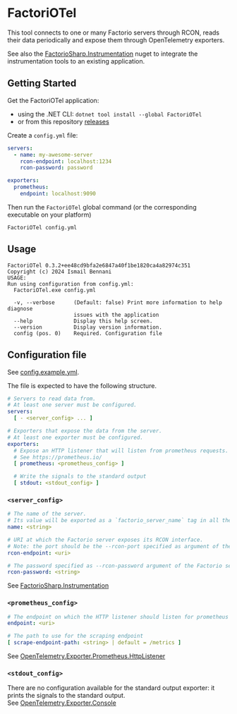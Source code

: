 # FactoriOTel

This tool connects to one or many Factorio servers through RCON, reads their data periodically and expose them through OpenTelemetry exporters.

See also the [FactorioSharp.Instrumentation](https://github.com/FactorioSharp/FactorioSharp.Instrumentation/tree/main/FactorioSharp.Instrumentation) nuget to integrate the instrumentation tools to an existing application.

## Getting Started

Get the FactoriOTel application:
- using the .NET CLI: `dotnet tool install --global FactoriOTel`
- or from this repository [releases](https://github.com/FactorioSharp/FactorioSharp.Instrumentation/releases)

Create a `config.yml` file:
```yml
servers:
  - name: my-awesome-server
    rcon-endpoint: localhost:1234
    rcon-password: password

exporters:
  prometheus:
    endpoint: localhost:9090
```

Then run the `FactoriOTel` global command (or the corresponding executable on your platform)   

```
FactoriOTel config.yml
```

## Usage

```
FactoriOTel 0.3.2+ee48cd9bfa2e6847a40f1be1820ca4a82974c351
Copyright (c) 2024 Ismail Bennani
USAGE:
Run using configuration from config.yml:
  FactoriOTel.exe config.yml

  -v, --verbose      (Default: false) Print more information to help diagnose
                     issues with the application
  --help             Display this help screen.
  --version          Display version information.
  config (pos. 0)    Required. Configuration file
```

## Configuration file

See [config.example.yml](https://github.com/FactorioSharp/FactorioSharp.Instrumentation/blob/main/FactoriOTel/config.example.yml).

The file is expected to have the following structure.

```yml
# Servers to read data from.
# At least one server must be configured.
servers:
  [ - <server_config> ... ]

# Exporters that expose the data from the server.
# At least one exporter must be configured.
exporters:
  # Expose an HTTP listener that will listen from prometheus requests.
  # See https://prometheus.io/
  [ prometheus: <prometheus_config> ]

  # Write the signals to the standard output 
  [ stdout: <stdout_config> ]
```

### `<server_config>`

```yml
# The name of the server. 
# Its value will be exported as a `factorio_server_name` tag in all the measurements from the server
name: <string> 

# URI at which the Factorio server exposes its RCON interface.
# Note: the port should be the --rcon-port specified as argument of the Factorio server command
rcon-endpoint: <uri>

# The password specified as --rcon-password argument of the Factorio server command
rcon-password: <string>
```

See [FactorioSharp.Instrumentation](https://github.com/FactorioSharp/FactorioSharp.Instrumentation/tree/main/FactorioSharp.Instrumentation)

### `<prometheus_config>`

```yml
# The endpoint on which the HTTP listener should listen for prometheus requests
endpoint: <uri>

# The path to use for the scraping endpoint
[ scrape-endpoint-path: <string> | default = /metrics ]
```

See [OpenTelemetry.Exporter.Prometheus.HttpListener](https://github.com/open-telemetry/opentelemetry-dotnet/blob/main/src/OpenTelemetry.Exporter.Prometheus.HttpListener/README.md)

### `<stdout_config>`

There are no configuration available for the standard output exporter: it prints the signals to the standard output. \
See [OpenTelemetry.Exporter.Console](https://github.com/open-telemetry/opentelemetry-dotnet/blob/main/src/OpenTelemetry.Exporter.Console/README.md)
